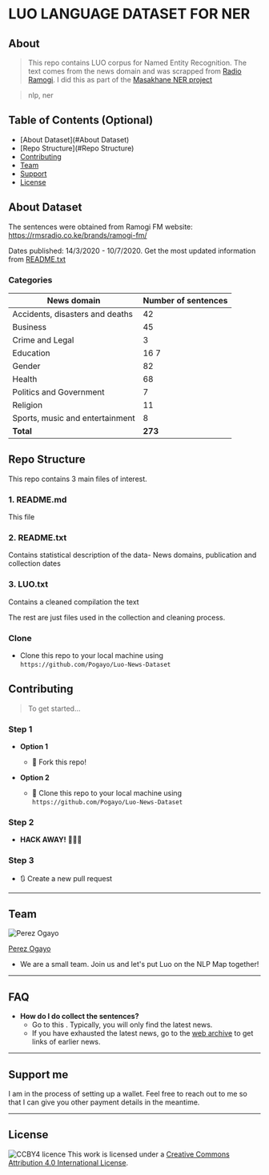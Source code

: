 

# LUO LANGUAGE DATASET FOR NER

## About

> This repo contains LUO corpus for Named Entity Recognition. The text comes from the news domain and was scrapped from [Radio Ramogi](https://rmsradio.co.ke/brands/ramogi-fm/).
I did this as part of the [Masakhane NER project](https://github.com/masakhane-io/masakhane-ner)

> nlp, ner 


## Table of Contents (Optional)

- [About Dataset](#About Dataset)
- [Repo Structure](#Repo Structure)
- [Contributing](#contributing)
- [Team](#team)
- [Support](#support)
- [License](#license)

## About Dataset
The sentences were obtained from Ramogi FM website: https://rmsradio.co.ke/brands/ramogi-fm/ 

Dates published: 14/3/2020 - 10/7/2020.
Get the most updated information from [README.txt](./README.txt)

### Categories
News domain | Number of sentences
------------ | -------------
Accidents, disasters and deaths | 	42
Business  | 	45
Crime and Legal | 	3
Education  | 16	7
Gender	 | 82
Health	 | 68
Politics and Government	 | 7
Religion	 | 11
Sports, music and entertainment	 | 8
**Total**  | **273**


## Repo Structure
This repo contains 3 main files of interest.
### 1. README.md
This file 
### 2.  README.txt
Contains statistical description of the data- News domains, publication and collection dates
### 3. LUO.txt
Contains a cleaned compilation the text

The rest are just files used in the collection and cleaning process.
### Clone

- Clone this repo to your local machine using `https://github.com/Pogayo/Luo-News-Dataset`


## Contributing

> To get started...

### Step 1

- **Option 1**
    - 🍴 Fork this repo!

- **Option 2**
    - 👯 Clone this repo to your local machine using `https://github.com/Pogayo/Luo-News-Dataset`

### Step 2

- **HACK AWAY!** 🔨🔨🔨

### Step 3

- 🔃 Create a new pull request 

---

## Team

![Perez Ogayo](https://avatars0.githubusercontent.com/u/39183794?s=460&u=59abe1533bfcd482c215e9ab4d9e2f8b76f01b6a&v=4?s=200)

[Perez Ogayo](https://github.com/Pogayo)
- We are a small team. Join us and let's put Luo on the NLP Map together!
---

## FAQ

- **How do I do collect the sentences?**
    - Go to this . Typically, you will only find the latest news. 
    - If you have exhausted the latest news, go to the [web archive](http://web.archive.org/web/20200215000000*/https://rmsradio.co.ke/brands/ramogi-fm/) to get links of earlier news.

---

## Support me
I am in the process of setting up a wallet. Feel free to reach out to me so that I can give you other payment details in the meantime.



---

## License

![CCBY4 licence](https://i.creativecommons.org/l/by/4.0/88x31.png)
This work is licensed under a <a rel="license" href="http://creativecommons.org/licenses/by/4.0/">Creative Commons Attribution 4.0 International License</a>.

